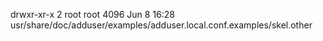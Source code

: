 drwxr-xr-x 2 root root 4096 Jun 8 16:28 usr/share/doc/adduser/examples/adduser.local.conf.examples/skel.other
